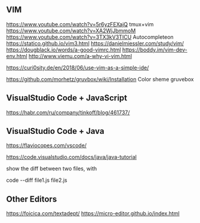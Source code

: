 ## VIM

https://www.youtube.com/watch?v=5r6yzFEXajQ tmux+vim
https://www.youtube.com/watch?v=XA2WjJbmmoM
https://www.youtube.com/watch?v=3TX3kV3TICU  Autocompleteon
https://statico.github.io/vim3.html
https://danielmiessler.com/study/vim/
https://dougblack.io/words/a-good-vimrc.html
https://boddy.im/vim-dev-env.html
http://www.viemu.com/a-why-vi-vim.html



https://curi0sity.de/en/2018/06/use-vim-as-a-simple-ide/

https://github.com/morhetz/gruvbox/wiki/Installation Color sheme gruvebox

## VisualStudio Code + JavaScript
https://habr.com/ru/company/tinkoff/blog/461737/

## VisualStudio Code + Java
https://flaviocopes.com/vscode/

https://code.visualstudio.com/docs/java/java-tutorial

show the diff between two files, with

code --diff file1.js file2.js
 

## Other Editors 

https://foicica.com/textadept/
https://micro-editor.github.io/index.html


